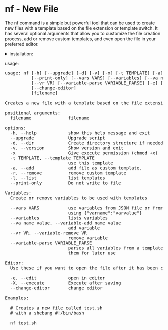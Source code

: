 # nf - New File

The nf command is a simple but powerful tool that can be used to create new files with a template based on the file extension or template switch. It has several optional arguments that allow you to customize the file creation process, add or remove custom templates, and even open the file in your preferred editor.


<details>
<summary>installation:</summary>
<br/>
<details>
<summary>Linux</summary>
user only

```
curl -s https://raw.githubusercontent.com/evantaur/nf/main/dist/nf > ~/.local/bin/nf && \
chmod +x ~/.local/bin/nf
```


global
```
sudo sh -c 'curl -L https://raw.githubusercontent.com/evantaur/nf/main/dist/nf \
> /usr/local/bin/nf && chmod +x /usr/local/bin/nf'
```
</details>

<details>
<summary>Windows</summary>

```
TBA
```
</details>


</details>


usage:

<pre>
usage: nf [-h] [--upgrade] [-d] [-v] [-x] [-t TEMPLATE] [-a] [-r] [-l]
          [--print-only] [--vars VARS] [--variables] [--va name value]
          [--vr VR] [--variable-parse VARIABLE_PARSE] [-e] [-X]
          [--change-editor]
          [filename]

Creates a new file with a template based on the file extension or template switch

positional arguments:
  filename              filename

options:
  -h, --help            show this help message and exit
  --upgrade             Upgrade script
  -d, --dir             Create directory structure if needed
  -v, --version         Show version and exit
  -x                    Give execute permission (chmod +x)
  -t TEMPLATE, --template TEMPLATE
                        use this template
  -a, --add             add file as custom template.
  -r, --remove          remove custom template
  -l, --list            list templates
  --print-only          Do not write to file

Variables:
  Create or remove variables to be used with templates

  --vars VARS           use variables from JSON file or from command line
                        using {"varname":"varvalue"}
  --variables           lists variables
  --va name value, --variable-add name value
                        add variable
  --vr VR, --variable-remove VR
                        remove variable
  --variable-parse VARIABLE_PARSE
                        parses all variables from a template file and saves
                        them for later use

Editor:
  Use these if you want to open the file after it has been created

  -e, --edit            open in editor
  -X, --execute         Execute after saving
  --change-editor       change editor

Examples:

  # Creates a new file called test.sh
  # with a shebang #!/bin/bash

  nf test.sh

</pre>